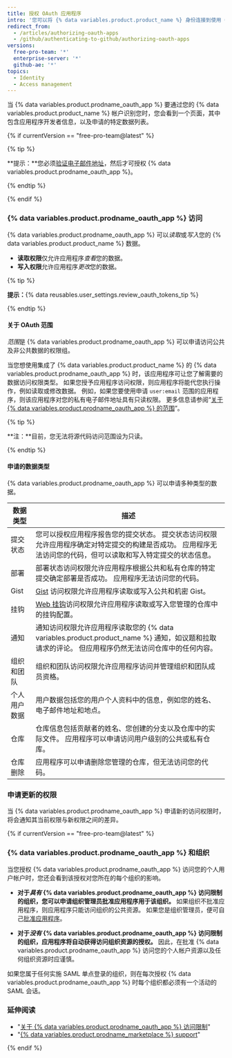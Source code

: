```yaml
---
title: 授权 OAuth 应用程序
intro: '您可以将 {% data variables.product.product_name %} 身份连接到使用 OAuth 的第三方应用程序。 在授权 {% data variables.product.prodname_oauth_app %} 时，应确保您信任应用程序，查阅开发者是谁，并查阅应用程序要访问的信息类型。'
redirect_from:
  - /articles/authorizing-oauth-apps
  - /github/authenticating-to-github/authorizing-oauth-apps
versions:
  free-pro-team: '*'
  enterprise-server: '*'
  github-ae: '*'
topics:
  - Identity
  - Access management
---
```

当 {% data variables.product.prodname_oauth_app %} 要通过您的 {% data variables.product.product_name %} 帐户识别您时，您会看到一个页面，其中包含应用程序开发者信息，以及申请的特定数据列表。

{% if currentVersion == "free-pro-team@latest" %}

{% tip %}

**提示：**您必须[验证电子邮件地址](/articles/verifying-your-email-address)，然后才可授权 {% data variables.product.prodname_oauth_app %}。

{% endtip %}

{% endif %}

### {% data variables.product.prodname_oauth_app %} 访问

{% data variables.product.prodname_oauth_app %} 可以*读取*或*写入*您的 {% data variables.product.product_name %} 数据。

- **读取权限**仅允许应用程序*查看*您的数据。
- **写入权限**允许应用程序*更改*您的数据。

{% tip %}

**提示：**{% data reusables.user_settings.review_oauth_tokens_tip %}

{% endtip %}

#### 关于 OAuth 范围

*范围*是 {% data variables.product.prodname_oauth_app %} 可以申请访问公共及非公共数据的权限组。

当您想使用集成了 {% data variables.product.product_name %} 的 {% data variables.product.prodname_oauth_app %} 时，该应用程序可让您了解需要的数据访问权限类型。 如果您授予应用程序访问权限，则应用程序将能代您执行操作，例如读取或修改数据。 例如，如果您要使用申请 `user:email` 范围的应用程序，则该应用程序对您的私有电子邮件地址具有只读权限。 更多信息请参阅“[关于 {% data variables.product.prodname_oauth_app %} 的范围](/apps/building-integrations/setting-up-and-registering-oauth-apps/about-scopes-for-oauth-apps)”。

{% tip %}

**注：**目前，您无法将源代码访问范围设为只读。

{% endtip %}

#### 申请的数据类型

{% data variables.product.prodname_oauth_app %} 可以申请多种类型的数据。

| 数据类型   | 描述                                                                                              |
| ------ | ----------------------------------------------------------------------------------------------- |
| 提交状态   | 您可以授权应用程序报告您的提交状态。 提交状态访问权限允许应用程序确定对特定提交的构建是否成功。 应用程序无法访问您的代码，但可以读取和写入特定提交的状态信息。                |
| 部署     | 部署状态访问权限允许应用程序根据公共和私有仓库的特定提交确定部署是否成功。 应用程序无法访问您的代码。                                             |
| Gist   | [Gist](https://gist.github.com) 访问权限允许应用程序读取或写入公共和机密 Gist。                                      |
| 挂钩     | [Web 挂钩](/webhooks)访问权限允许应用程序读取或写入您管理的仓库中的挂钩配置。                                                 |
| 通知     | 通知访问权限允许应用程序读取您的 {% data variables.product.product_name %} 通知，如议题和拉取请求的评论。 但应用程序仍然无法访问仓库中的任何内容。 |
| 组织和团队  | 组织和团队访问权限允许应用程序访问并管理组织和团队成员资格。                                                                  |
| 个人用户数据 | 用户数据包括您的用户个人资料中的信息，例如您的姓名、电子邮件地址和地点。                                                            |
| 仓库     | 仓库信息包括贡献者的姓名、您创建的分支以及仓库中的实际文件。 应用程序可以申请访问用户级别的公共或私有仓库。                                          |
| 仓库删除   | 应用程序可以申请删除您管理的仓库，但无法访问您的代码。                                                                     |

### 申请更新的权限

当 {% data variables.product.prodname_oauth_app %} 申请新的访问权限时，将会通知其当前权限与新权限之间的差异。

{% if currentVersion == "free-pro-team@latest" %}

### {% data variables.product.prodname_oauth_app %} 和组织

当您授权 {% data variables.product.prodname_oauth_app %} 访问您的个人用户帐户时，您还会看到该授权对您所在的每个组织的影响。

- **对于*具有* {% data variables.product.prodname_oauth_app %} 访问限制的组织，您可以申请组织管理员批准应用程序用于该组织。** 如果组织不批准应用程序，则应用程序只能访问组织的公共资源。 如果您是组织管理员，便可自己[批准应用程序](/articles/approving-oauth-apps-for-your-organization)。

- **对于*没有* {% data variables.product.prodname_oauth_app %} 访问限制的组织，应用程序将自动获得访问组织资源的授权。** 因此，在批准 {% data variables.product.prodname_oauth_app %} 访问您的个人帐户资源以及任何组织资源时应谨慎。

如果您属于任何实施 SAML 单点登录的组织，则在每次授权 {% data variables.product.prodname_oauth_app %} 时每个组织都必须有一个活动的 SAML 会话。

### 延伸阅读

- "[关于 {% data variables.product.prodname_oauth_app %} 访问限制](/articles/about-oauth-app-access-restrictions)"
- "[{% data variables.product.prodname_marketplace %} support](/articles/github-marketplace-support)"

{% endif %}
